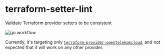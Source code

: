 # terraform-setter-lint
Validate Terraform provider setters to be consistent

![go workflow](https://github.com/opentelekomcloud-infra/terraform-setter-lint/actions/workflows/go.yml/badge.svg)

Currently, it's targeting only [`terraform-provider-opentelekomcloud`](https://github.com/opentelekomcloud/terraform-provider-opentelekomcloud),
and not expected that it will work on any other provider.
